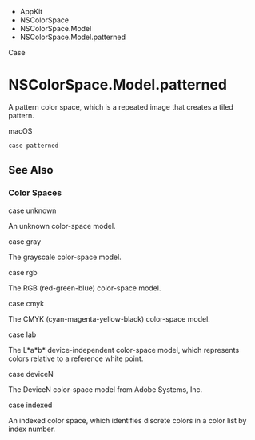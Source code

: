 

- AppKit
- NSColorSpace
- NSColorSpace.Model
-  NSColorSpace.Model.patterned 

Case

# NSColorSpace.Model.patterned

A pattern color space, which is a repeated image that creates a tiled pattern.

macOS

``` source
case patterned
```

## See Also

### Color Spaces

case unknown

An unknown color-space model.

case gray

The grayscale color-space model.

case rgb

The RGB (red-green-blue) color-space model.

case cmyk

The CMYK (cyan-magenta-yellow-black) color-space model.

case lab

The L\*a\*b\* device-independent color-space model, which represents colors relative to a reference white point.

case deviceN

The DeviceN color-space model from Adobe Systems, Inc.

case indexed

An indexed color space, which identifies discrete colors in a color list by index number.

